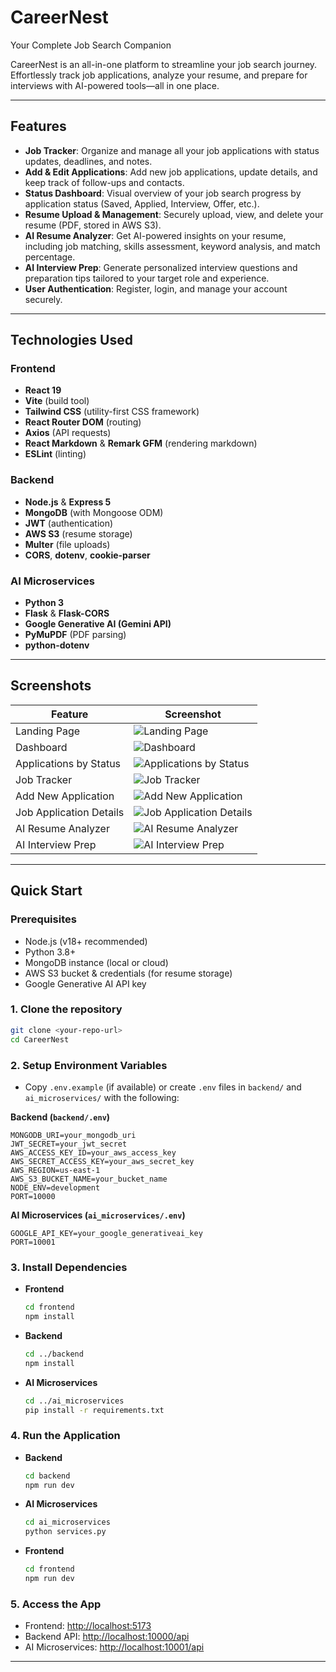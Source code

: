 # CareerNest

Your Complete Job Search Companion

CareerNest is an all-in-one platform to streamline your job search journey. Effortlessly track job applications, analyze your resume, and prepare for interviews with AI-powered tools—all in one place.

---

## Features

- **Job Tracker**: Organize and manage all your job applications with status updates, deadlines, and notes.
- **Add & Edit Applications**: Add new job applications, update details, and keep track of follow-ups and contacts.
- **Status Dashboard**: Visual overview of your job search progress by application status (Saved, Applied, Interview, Offer, etc.).
- **Resume Upload & Management**: Securely upload, view, and delete your resume (PDF, stored in AWS S3).
- **AI Resume Analyzer**: Get AI-powered insights on your resume, including job matching, skills assessment, keyword analysis, and match percentage.
- **AI Interview Prep**: Generate personalized interview questions and preparation tips tailored to your target role and experience.
- **User Authentication**: Register, login, and manage your account securely.

---

## Technologies Used

### Frontend
- **React 19**
- **Vite** (build tool)
- **Tailwind CSS** (utility-first CSS framework)
- **React Router DOM** (routing)
- **Axios** (API requests)
- **React Markdown** & **Remark GFM** (rendering markdown)
- **ESLint** (linting)

### Backend
- **Node.js** & **Express 5**
- **MongoDB** (with Mongoose ODM)
- **JWT** (authentication)
- **AWS S3** (resume storage)
- **Multer** (file uploads)
- **CORS**, **dotenv**, **cookie-parser**

### AI Microservices
- **Python 3**
- **Flask** & **Flask-CORS**
- **Google Generative AI (Gemini API)**
- **PyMuPDF** (PDF parsing)
- **python-dotenv**

---

## Screenshots

| Feature | Screenshot |
|---------|------------|
| Landing Page | ![Landing Page](snaps/careernest_landing_page.png) |
| Dashboard | ![Dashboard](snaps/careernest_dashboard.png) |
| Applications by Status | ![Applications by Status](snaps/careernest_job_applications_with_particular_status.png) |
| Job Tracker | ![Job Tracker](snaps/careernest_job_tracker.png) |
| Add New Application | ![Add New Application](snaps/careernest_add_new_application.png) |
| Job Application Details | ![Job Application Details](snaps/careernest_job_application.png) |
| AI Resume Analyzer | ![AI Resume Analyzer](snaps/careernest_ai_resume_analyzer.png) |
| AI Interview Prep | ![AI Interview Prep](snaps/careernest_ai_prep.png) |

---

## Quick Start

### Prerequisites
- Node.js (v18+ recommended)
- Python 3.8+
- MongoDB instance (local or cloud)
- AWS S3 bucket & credentials (for resume storage)
- Google Generative AI API key

### 1. Clone the repository
```bash
git clone <your-repo-url>
cd CareerNest
```

### 2. Setup Environment Variables
- Copy `.env.example` (if available) or create `.env` files in `backend/` and `ai_microservices/` with the following:

**Backend (`backend/.env`)**
```
MONGODB_URI=your_mongodb_uri
JWT_SECRET=your_jwt_secret
AWS_ACCESS_KEY_ID=your_aws_access_key
AWS_SECRET_ACCESS_KEY=your_aws_secret_key
AWS_REGION=us-east-1
AWS_S3_BUCKET_NAME=your_bucket_name
NODE_ENV=development
PORT=10000
```

**AI Microservices (`ai_microservices/.env`)**
```
GOOGLE_API_KEY=your_google_generativeai_key
PORT=10001
```

### 3. Install Dependencies
- **Frontend**
  ```bash
  cd frontend
  npm install
  ```
- **Backend**
  ```bash
  cd ../backend
  npm install
  ```
- **AI Microservices**
  ```bash
  cd ../ai_microservices
  pip install -r requirements.txt
  ```

### 4. Run the Application
- **Backend**
  ```bash
  cd backend
  npm run dev
  ```
- **AI Microservices**
  ```bash
  cd ai_microservices
  python services.py
  ```
- **Frontend**
  ```bash
  cd frontend
  npm run dev
  ```

### 5. Access the App
- Frontend: [http://localhost:5173](http://localhost:5173)
- Backend API: [http://localhost:10000/api](http://localhost:10000/api)
- AI Microservices: [http://localhost:10001/api](http://localhost:10001/api)

---
